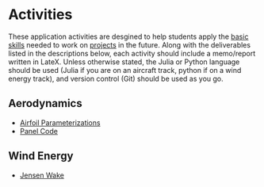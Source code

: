 # Activities

These application activities are desgined to help students apply the [basic skills](../0-resources/README.md) needed to work on [projects](../2-projects/README.md) in the future.  Along with the deliverables listed in the descriptions below, each activity should include a memo/report written in LateX.  Unless otherwise stated, the Julia or Python language should be used (Julia if you are on an aircraft track, python if on a wind energy track), and version control (Git) should be used as you go.

## Aerodynamics

- [Airfoil Parameterizations](airfoil-parameterizations.md)
- [Panel Code](panel-code.md)

## Wind Energy

- [Jensen Wake](jensen-wake.md)

